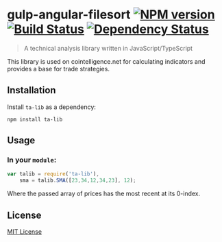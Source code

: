 # gulp-angular-filesort [![NPM version][npm-image]][npm-url] [![Build Status][travis-image]][travis-url] [![Dependency Status][depstat-image]][depstat-url]

> A technical analysis library written in JavaScript/TypeScript

This library is used on cointelligence.net for calculating indicators and provides a base for trade strategies.

## Installation

Install `ta-lib` as a dependency:

```shell
npm install ta-lib
```

## Usage

### In your `module`:

```javascript
var talib = require('ta-lib'),
    sma = talib.SMA([23,34,12,34,23], 12);
```

Where the passed array of prices has the most recent at its 0-index.

## License

[MIT License](http://en.wikipedia.org/wiki/MIT_License)

[npm-url]: https://npmjs.org/package/ta-lib
[npm-image]: https://badge.fury.io/js/ta-lib.png

[travis-url]: http://travis-ci.org/csupnig/ta-lib
[travis-image]: https://secure.travis-ci.org/csupnig/ta-lib.png?branch=master

[depstat-url]: https://david-dm.org/csupnig/ta-lib
[depstat-image]: https://david-dm.org/csupnig/ta-lib.png
